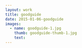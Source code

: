```yaml
---
layout: work
title: goodguide
date: 2015-01-06-goodguide
images:
  - name: goodguide-1.jpg
    thumb: goodguide-thumb-1.jpg
    text:
---
```


